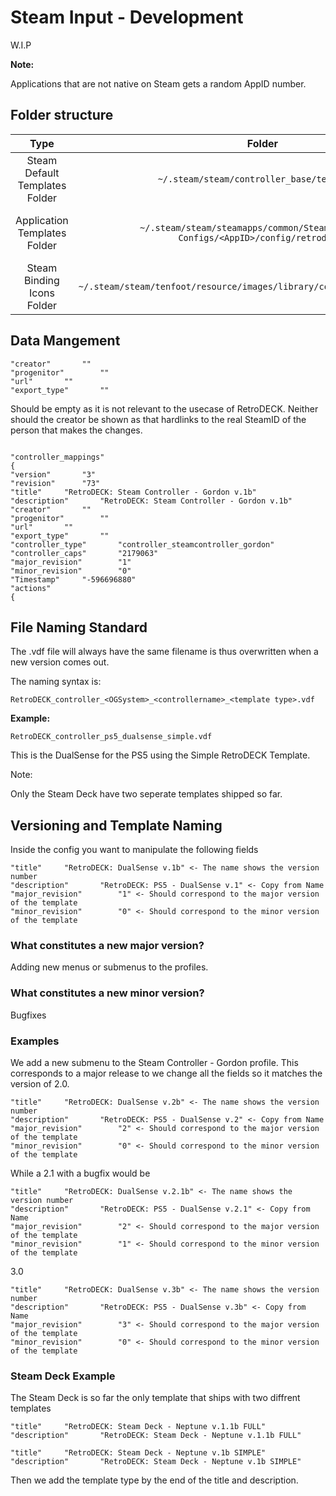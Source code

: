 # Steam Input - Development

W.I.P 

**Note:** 

Applications that are not native on Steam gets a random AppID number.

## Folder structure

| Type    | Folder                 |          Comment     | 
|  :---:  | :---:                  |             :---:     |
| Steam Default Templates Folder |`~/.steam/steam/controller_base/templates/` |                           |  
| Application Templates Folder |`~/.steam/steam/steamapps/common/Steam Controller Configs/<AppID>/config/retrodeck/`         | Temporary changes are stored here |
| Steam Binding Icons Folder |`~/.steam/steam/tenfoot/resource/images/library/controller/binding_icons/` |                               |                             |  

## Data Mangement 


	"creator"		""
	"progenitor"		""
	"url"		""
	"export_type"		""

Should be empty as it is not relevant to the usecase of RetroDECK. Neither should the creator be shown as that hardlinks to the real SteamID of the person that makes the changes.

```

"controller_mappings"
{
"version"		"3"
"revision"		"73"
"title"		"RetroDECK: Steam Controller - Gordon v.1b"
"description"		"RetroDECK: Steam Controller - Gordon v.1b"
"creator"		""
"progenitor"		""
"url"		""
"export_type"		""
"controller_type"		"controller_steamcontroller_gordon"
"controller_caps"		"2179063"
"major_revision"		"1"
"minor_revision"		"0"
"Timestamp"		"-596696880"
"actions"
{ 

```


## File Naming Standard

The .vdf file will always have the same filename is thus overwritten when a new version comes out.

The naming syntax is:

```
RetroDECK_controller_<OGSystem>_<controllername>_<template type>.vdf
```

**Example:** 

```
RetroDECK_controller_ps5_dualsense_simple.vdf
```

This is the DualSense for the PS5 using the Simple RetroDECK Template.

Note:

Only the Steam Deck have two seperate templates shipped so far. 

## Versioning and Template Naming

Inside the config you want to manipulate the following fields

``` 
"title"		"RetroDECK: DualSense v.1b" <- The name shows the version number
"description"		"RetroDECK: PS5 - DualSense v.1" <- Copy from Name
"major_revision"		"1" <- Should correspond to the major version of the template
"minor_revision"		"0" <- Should correspond to the minor version of the template
```

### What constitutes a new major version?

Adding new menus or submenus to the profiles. 

### What constitutes a new minor version?

Bugfixes

### Examples

We add a new submenu to the Steam Controller - Gordon profile. This corresponds to a major release to we change all the fields so it matches the version of 2.0.


```
"title"		"RetroDECK: DualSense v.2b" <- The name shows the version number
"description"		"RetroDECK: PS5 - DualSense v.2" <- Copy from Name
"major_revision"		"2" <- Should correspond to the major version of the template
"minor_revision"		"0" <- Should correspond to the minor version of the template
```

While a 2.1 with a bugfix would be


```
"title"		"RetroDECK: DualSense v.2.1b" <- The name shows the version number
"description"		"RetroDECK: PS5 - DualSense v.2.1" <- Copy from Name
"major_revision"		"2" <- Should correspond to the major version of the template
"minor_revision"		"1" <- Should correspond to the minor version of the template
```

3.0 

```
"title"		"RetroDECK: DualSense v.3b" <- The name shows the version number
"description"		"RetroDECK: PS5 - DualSense v.3b" <- Copy from Name
"major_revision"		"3" <- Should correspond to the major version of the template
"minor_revision"		"0" <- Should correspond to the minor version of the template
```

### Steam Deck Example

The Steam Deck is so far the only template that ships with two diffrent templates

```
"title"		"RetroDECK: Steam Deck - Neptune v.1.1b FULL"
"description"		"RetroDECK: Steam Deck - Neptune v.1.1b FULL"
	
"title"		"RetroDECK: Steam Deck - Neptune v.1b SIMPLE"
"description"		"RetroDECK: Steam Deck - Neptune v.1b SIMPLE"

```
Then we add the template type by the end of the title and description.
